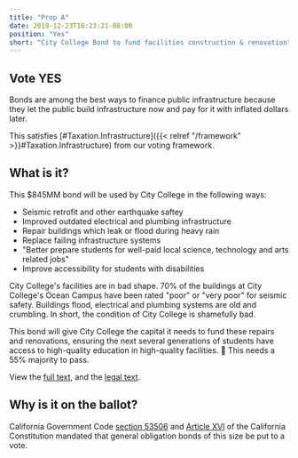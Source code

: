 ```yaml
---
title: "Prop A"
date: 2019-12-23T16:23:21-08:00
position: "Yes"
short: "City College Bond to fund facilities construction & renovation"
---
```


## Vote YES

Bonds are among the best ways to finance public infrastructure because they let
the public build infrastructure now and pay for it with inflated dollars later.

This satisfies [#Taxation.Infrastructure]({{< relref "/framework" >}}#Taxation.Infrastructure)
from our voting framework.

## What is it?

This $845MM bond will be used by City College in the following ways:

* Seismic retrofit and other earthquake saftey
* Improved outdated electrical and plumbing infrastructure
* Repair buildings which leak or flood during heavy rain
* Replace failing infrastructure systems
* "Better prepare students for well-paid local science, technology and arts
  related jobs"
* Improve accessibility for students with disabilities

City College's facilities are in bad shape. 70% of the buildings at City
College's Ocean Campus have been rated "poor" or "very poor" for seismic
safety. Buildings flood, electrical and plumbing systems are old and
crumbling. In short, the condition of City College is shamefully bad.

This bond will give City College the capital it needs to fund these repairs
and renovations, ensuring the next several generations of students have
access to high-quality education in high-quality facilities.

This needs a 55% majority to pass.

View the [full text](https://sfelections.sfgov.org/sites/default/files/Documents/candidates/March2020_CC_Bond.pdf),
and the [legal text](https://sfelections.sfgov.org/sites/default/files/Documents/candidates/March2020_LT_A.pdf).

## Why is it on the ballot?

California Government Code [section 53506](http://leginfo.legislature.ca.gov/faces/codes_displaySection.xhtml?lawCode=GOV&sectionNum=53506.)
and [Article XVI](https://ballotpedia.org/Article_XVI,_California_Constitution#Section_1)
of the California Constitution mandated that general obligation bonds of this
size be put to a vote.

